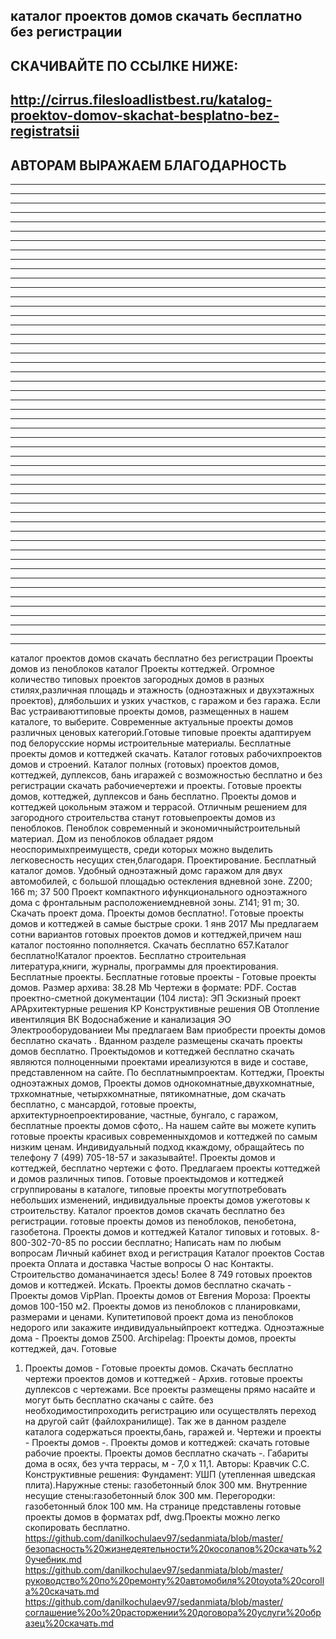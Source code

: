 каталог проектов домов скачать бесплатно без регистрации
--------------------------------------------------
СКАЧИВАЙТЕ ПО ССЫЛКЕ НИЖЕ:
--------------------------------------------------
http://cirrus.filesloadlistbest.ru/katalog-proektov-domov-skachat-besplatno-bez-registratsii
--------------------------------------------------
АВТОРАМ ВЫРАЖАЕМ БЛАГОДАРНОСТЬ
--------------------------------------------------
--------------------------------------------------
--------------------------------------------------
--------------------------------------------------
--------------------------------------------------
--------------------------------------------------
--------------------------------------------------
--------------------------------------------------
--------------------------------------------------
--------------------------------------------------
--------------------------------------------------
--------------------------------------------------
--------------------------------------------------
--------------------------------------------------
--------------------------------------------------
--------------------------------------------------
--------------------------------------------------
--------------------------------------------------
--------------------------------------------------
--------------------------------------------------
--------------------------------------------------
--------------------------------------------------
--------------------------------------------------
--------------------------------------------------
--------------------------------------------------
--------------------------------------------------
--------------------------------------------------
--------------------------------------------------
--------------------------------------------------
--------------------------------------------------
--------------------------------------------------
--------------------------------------------------
--------------------------------------------------
--------------------------------------------------
--------------------------------------------------
--------------------------------------------------
--------------------------------------------------
--------------------------------------------------
--------------------------------------------------
--------------------------------------------------
--------------------------------------------------
--------------------------------------------------
--------------------------------------------------
--------------------------------------------------
--------------------------------------------------
--------------------------------------------------
--------------------------------------------------
--------------------------------------------------
--------------------------------------------------
--------------------------------------------------
--------------------------------------------------
каталог проектов домов скачать бесплатно без регистрации Проекты домов из пеноблоков  каталог Проекты коттеджей. Огромное количество типовых проектов загородных домов в разных стилях,различная площадь и этажность (одноэтажных и двухэтажных проектов), длябольших и узких участков, с гаражом и без гаража. Если Вас устраиваюттиповые проекты домов, размещенных в нашем каталоге, то выберите. Современные актуальные проекты домов различных ценовых категорий.Готовые типовые проекты адаптируем под белорусские нормы истроительные материалы. Бесплатные проекты домов и коттеджей скачать. Каталог готовых рабочихпроектов домов и строений. Каталог полных (готовых) проектов домов, коттеджей, дуплексов, бань игаражей с возможностью бесплатно и без регистрации скачать рабочиечертежи и проекты. Готовые проекты домов, коттеджей, дуплексов и бань бесплатно. Проекты домов и коттеджей цокольным этажом и террасой. Отличным решением для загородного строительства станут готовыепроекты домов из пеноблоков. Пеноблок  современный и экономичныйстроительный материал. Дом из пеноблоков обладает рядом неоспоримыхпреимуществ, среди которых можно выделить легковесность несущих стен,благодаря. Проектирование. Бесплатный каталог домов.  Удобный одноэтажный домс гаражом для двух автомобилей, с большой площадью остекления вдневной зоне. Z200; 166 m; 37 500  Проект компактного ифункционального одноэтажного дома с фронтальным расположениемдневной зоны. Z141; 91 m; 30. Скачать проект дома. Проекты домов бесплатно!. Готовые проекты домов и коттеджей в самые быстрые сроки. 1 янв 2017  Мы предлагаем сотни вариантов готовых проектов домов и коттеджей,причем наш каталог постоянно пополняется. Скачать бесплатно 657.Каталог бесплатно!Каталог проектов. Бесплатно строительная литература,книги, журналы, программы для проектирования. Бесплатные проекты. Бесплатные готовые проекты - Готовые проекты домов. Размер архива: 38.28 Mb Чертежи в формате: PDF. Состав проектно-сметной документации (104 листа):  ЭП Эскизный проект  АРАрхитектурные решения  КР Конструктивные решения  ОВ Отопление ивентиляция  ВК Водоснабжение и канализация  ЭО Электрооборудованиеи
Мы предлагаем Вам приобрести проекты домов бесплатно скачать . Вданном разделе размещены скачать проекты домов бесплатно. Проектыдомов и коттеджей бесплатно скачать являются полноценными проектами иреализуются в виде и составе, представленном на сайте. По бесплатнымпроектам. Коттеджи, Проекты одноэтажных домов, Проекты домов однокомнатные,двухкомнатные, трхкомнатные, четырхкомнатные, пятикомнатные, дом скачать бесплатно, с мансардой, готовые проекты, архитектурноепроектирование, частные, бунгало, с гаражом, бесплатные проекты домов сфото,. На нашем сайте вы можете купить готовые проекты красивых современныхдомов и коттеджей по самым низким ценам. Индивидуальный подход ккаждому, обращайтесь по телефону 7 (499) 705-18-57 и заказывайте!. Проекты домов и коттеджей, бесплатно чертежи с фото. Предлагаем проекты коттеджей и домов различных типов. Готовые проектыдомов и коттеджей сгруппированы в каталоге, типовые проекты могутпотребовать небольших изменений, индивидуальные проекты домов ужеготовы к строительству. Каталог проектов домов скачать бесплатно без регистрации. готовые проекты домов из пеноблоков, пенобетона, газобетона. Проекты домов и коттеджей   Каталог типовых и готовых. 8-800-302-70-85 по россии бесплатно; Написать нам по любым вопросам Личный кабинет вход и регистрация  Каталог проектов  Состав проекта Оплата и доставка  Частые вопросы  О нас  Контакты. Строительство доманачинается здесь! Более 8 749 готовых проектов домов и коттеджей. Искать. Проекты домов бесплатно скачать - Проекты домов VipPlan. Проекты домов от Евгения Мороза: Проекты домов 100-150 м2. Проекты домов из пеноблоков с планировками, размерами и ценами. Купитетиповой проект дома из пеноблоков недорого или закажите индивидуальныйпроект коттеджа. Одноэтажные дома - Проекты домов Z500. Archipelag: Проекты домов, проекты коттеджей, дач. Готовые
1. Проекты домов - Готовые проекты домов. Скачать бесплатно чертежи проектов домов и коттеджей - Архив. готовые проекты дуплексов с чертежами. Все проекты размещены прямо насайте и могут быть бесплатно скачаны с сайте. без необходимостипроходить регистрацию или осуществлять переход на другой сайт (файлохранилище). Так же в данном разделе каталога содержаться проекты,бань, гаражей и. Чертежи и проекты - Проекты домов -. Проекты домов и коттеджей: скачать готовые рабочие проекты. Проекты домов бесплатно скачать -. Габариты дома в осях, без учта террасы, м - 7,0 x 11,1. Авторы: Кравчик С.С. Конструктивные решения: Фундамент: УШП (утепленная шведская плита).Наружные стены: газобетонный блок 300 мм. Внутренние несущие стены:газобетонный блок 300 мм. Перегородки: газобетонный блок 100 мм. На странице представлены готовые проекты домов в форматах pdf, dwg.Проекты можно легко скопировать бесплатно.
https://github.com/danilkochulaev97/sedanmiata/blob/master/безопасность%20жизнедеятельности%20косолапов%20скачать%20учебник.md
https://github.com/danilkochulaev97/sedanmiata/blob/master/руководство%20по%20ремонту%20автомобиля%20toyota%20corolla%20скачать.md
https://github.com/danilkochulaev97/sedanmiata/blob/master/соглашение%20о%20расторжении%20договора%20услуги%20образец%20скачать.md